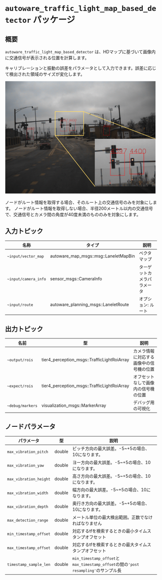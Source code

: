 # `autoware_traffic_light_map_based_detector` パッケージ

## 概要

`autoware_traffic_light_map_based_detector` は、HDマップに基づいて画像内に交通信号が表示される位置を計算します。

キャリブレーションと振動の誤差をパラメータとして入力できます。誤差に応じて検出された領域のサイズが変化します。

![traffic_light_map_based_detector_result](./docs/traffic_light_map_based_detector_result.svg)

ノードがルート情報を取得する場合、そのルート上の交通信号のみを対象にします。
ノードがルート情報を取得しない場合、半径200メートル以内の交通信号で、交通信号とカメラ間の角度が40度未満のもののみを対象にします。

## 入力トピック

| 名称                 | タイプ                                | 説明                       |
| -------------------- | ------------------------------------- | -------------------------- |
| `~input/vector_map`  | autoware_map_msgs::msg::LaneletMapBin | ベクタマップ               |
| `~input/camera_info` | sensor_msgs::CameraInfo               | ターゲットカメラパラメータ |
| `~input/route`       | autoware_planning_msgs::LaneletRoute  | オプション: ルート         |

## 出力トピック

| 名前             | 型                                          | 説明                                     |
| ---------------- | ------------------------------------------- | ---------------------------------------- |
| `~output/rois`   | tier4_perception_msgs::TrafficLightRoiArray | カメラ情報に対応する画像中の信号機の位置 |
| `~expect/rois`   | tier4_perception_msgs::TrafficLightRoiArray | オフセットなしで画像内の信号機の位置     |
| `~debug/markers` | visualization_msgs::MarkerArray             | デバッグ用の可視化                       |

## ノードパラメータ

| パラメータ             | 型     | 説明                                                                                |
| ---------------------- | ------ | ----------------------------------------------------------------------------------- |
| `max_vibration_pitch`  | double | ピッチ方向の最大誤差。-5~+5の場合、10になります。                                   |
| `max_vibration_yaw`    | double | ヨー方向の最大誤差。-5~+5の場合、10になります。                                     |
| `max_vibration_height` | double | 高さ方向の最大誤差。-5~+5の場合、10になります。                                     |
| `max_vibration_width`  | double | 幅方向の最大誤差。-5~+5の場合、10になります。                                       |
| `max_vibration_depth`  | double | 奥行き方向の最大誤差。-5~+5の場合、10になります。                                   |
| `max_detection_range`  | double | メートル単位の最大検出範囲。正数でなければなりません                                |
| `min_timestamp_offset` | double | 対応するtfを検索するときの最小タイムスタンプオフセット                              |
| `max_timestamp_offset` | double | 対応するtfを検索するときの最大タイムスタンプオフセット                              |
| `timestamp_sample_len` | double | `min_timestamp_offset`と`max_timestamp_offset`の間の`'post resampling'`のサンプル長 |
